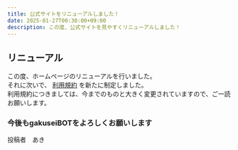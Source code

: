 ```yaml
---
title: 公式サイトをリニューアルしました！
date: 2025-01-27T00:30:00+09:00
description: この度、公式サイトを見やすくリニューアルしました！
---
```


## リニューアル

この度、ホームページのリニューアルを行いました。  
それに次いで、 [利用規約](https://gakuseibot.pkopko.jp/tos) を新たに制定しました。  
利用規約につきましては、今までのものと大きく変更されていますので、ご一読お願いします。

### 今後もgakuseiBOTをよろしくお願いします

投稿者　あき
